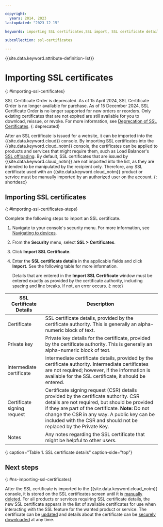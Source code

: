 ```yaml
---

copyright:
  years: 2014, 2023
lastupdated: "2023-12-15"

keywords: importing SSL certificates,SSL import, SSL certificate details

subcollection: ssl-certificates

---
```


{{site.data.keyword.attribute-definition-list}}

# Importing SSL certificates
{: #importing-ssl-certificates}

SSL Certificate Order is deprecated. As of 15 April 2024, SSL Certificate Order is no longer available for purchase. As of 15 December 2024,  SSL Certificate Order is no longer supported for new orders or reorders. Only existing certificates that are not expired are still available for you to download, reissue, or revoke. For more information, see [Deprecation of SSL Certificates](/docs/ssl-certificates?topic=ssl-certificates-deprecation-ssl-certificates).
{: deprecated}

After an SSL certificate is issued for a website, it can be imported into the {{site.data.keyword.cloud}} console. By importing SSL certificates into the {{site.data.keyword.cloud_notm}} console, the certificates can be applied to products and services that might require them, such as Load Balancer's [SSL offloading](/docs/infrastructure/local-load-balancer?topic=local-load-balancer-configuring-ssl-offloading-on-a-load-balancer). By default, SSL certificates that are issued by {{site.data.keyword.cloud_notm}} are not imported into the list, as they are intended to be manipulated by the recipient only. Therefore, any SSL certificate used with an {{site.data.keyword.cloud_notm}} product or service must be manually imported by an authorized user on the account.
{: shortdesc}

## Importing SSL certificates
{: #importing-ssl-certificates-steps}

Complete the following steps to import an SSL certificate.

1. Navigate to your console's security menu. For more information, see [Navigating to devices](/docs/infrastructure/ssl-certificates?topic=virtual-servers-navigating-devices).
2. From the **Security** menu, select **SSL > Certificates**.
3. Click **Import SSL Certificate**.
4. Enter the **SSL certificate details** in the applicable fields and click **Import.** See the following table for more information.

   Details that are entered in the **Import SSL Certificate** window must be entered exactly as provided by the certificate authority, including spacing and line breaks. If not, an error occurs.
   {: note}

| SSL Certificate Details     | Description |
| --------------------------- | ----------- |
|Certificate                  | SSL certificate details, provided by the certificate authority. This is generally an alpha-numeric block of text.|
|Private key                  | Private key details for the certificate, provided by the certificate authority. This is generally an alpha-numeric block of text.|
|Intermediate certificate     | Intermediate certificate details, provided by the certificate authority. Intermediate certificates are not required; however, if the information is available for the SSL certificate, it should be entered.|
|Certificate signing request  | Certificate signing request (CSR) details provided by the certificate authority. CSR details are not required, but should be provided if they are part of the certificate. **Note:** Do not change the CSR in any way. A public key can be included with the CSR and should not be replaced by the Private Key.|
|Notes                        | Any notes regarding the SSL certificate that might be helpful to other users.|
{: caption="Table 1. SSL certificate details" caption-side="top"}

## Next steps
{: #ns-importing-ssl-certificates}

After the SSL certificate is imported to the {{site.data.keyword.cloud_notm}} console, it is stored on the SSL certificates screen until it is [manually deleted](/docs/infrastructure/ssl-certificates?topic=ssl-certificates-deleting-ssl-certificates#deleting-ssl-certificates). For all products or services requiring SSL certificate details, the new SSL certificate appears in the list of available certificates for use when interacting with the SSL feature for the wanted product or service. The certificate can be [updated](/docs/infrastructure/ssl-certificates?topic=ssl-certificates-viewing-and-updating-ssl-certificates) and details about the certificate can be [securely downloaded](/docs/infrastructure/ssl-certificates?topic=ssl-certificates-downloading-ssl-certificate-details) at any time.
